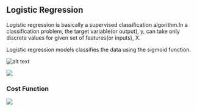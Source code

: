 ## Logistic Regression

Logistic regression is basically a supervised classification algorithm.In a classification problem, the target variable(or output), y, can take only discrete values for given set of features(or inputs), X.

Logistic regression models classifies the data using the sigmoid function.

![alt text](https://github.com/JeyrajK/Machine-Learning-basics-from-scratch/blob/master/Logistic%20Regression/logistic%20regression.png) 

![](https://github.com/JeyrajK/Machine-Learning-basics-from-scratch/blob/master/Logistic%20Regression/sigmoid.PNG)

### Cost Function
![](https://github.com/JeyrajK/Machine-Learning-basics-from-scratch/blob/master/Logistic%20Regression/logistic_reg_cost.PNG)
